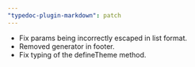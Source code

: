 ```yaml
---
"typedoc-plugin-markdown": patch
---
```


- Fix params being incorrectly escaped in list format.
- Removed generator in footer.
- Fix typing of the defineTheme method.
